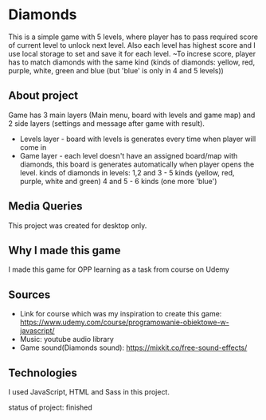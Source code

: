 # Diamonds
This is a simple game with 5 levels, where player has to pass required score of current level to unlock next level. Also each level has highest score and I use local storage to set and save it for each level.
~To increse score, player has to match diamonds with the same kind (kinds of diamonds: yellow, red, purple, white, green and blue (but 'blue' is only in 4 and 5 levels))

## About project
Game has 3 main layers (Main menu, board with levels and game map) and 2 side layers (settings and message after game with result).
* Levels layer - board with levels is generates every time when player will come in
* Game layer - each level doesn't have an assigned board/map with diamonds, this board is generates automatically when player opens the level.
kinds of diamonds in levels:
1,2 and 3 - 5 kinds (yellow, red, purple, white and green)
4 and 5 - 6 kinds (one more 'blue')

## Media Queries
This project was created for desktop only. 

## Why I made this game 
I made this game for OPP learning as a task from course on Udemy

## Sources
* Link for course which was my inspiration to create this game: https://www.udemy.com/course/programowanie-obiektowe-w-javascript/
* Music: youtube audio library 
* Game sound(Diamonds sound): https://mixkit.co/free-sound-effects/

## Technologies
I used JavaScript, HTML and Sass in this project.

status of project: finished 
